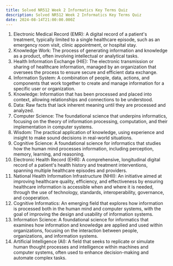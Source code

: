 ```yaml
---
title: Solved NR512 Week 2 Informatics Key Terms Quiz
description: Solved NR512 Week 2 Informatics Key Terms Quiz
date: 2024-08-14T21:00:00.000Z
---
```


1. Electronic Medical Record (EMR): A digital record of a patient's treatment, typically limited to a single healthcare episode, such as an emergency room visit, clinic appointment, or hospital stay.
2. Knowledge Work: The process of generating information and knowledge as a product, often involving intellectual or analytical tasks.
3. Health Information Exchange (HIE): The electronic transmission or sharing of healthcare information, managed by an organization that oversees the process to ensure secure and efficient data exchange.
4. Information System: A combination of people, data, actions, and components that work together to create and manage information for a specific user or organization.
5. Knowledge: Information that has been processed and placed into context, allowing relationships and connections to be understood.
6. Data: Raw facts that lack inherent meaning until they are processed and analyzed.
7. Computer Science: The foundational science that underpins informatics, focusing on the theory of information processing, computation, and their implementation in computer systems.
8. Wisdom: The practical application of knowledge, using experience and insight to make sound decisions in real-world situations.
9. Cognitive Science: A foundational science for informatics that studies how the human mind processes information, including perception, memory, learning, and reasoning.
10. Electronic Health Record (EHR): A comprehensive, longitudinal digital record of a patient's health history and treatment interventions, spanning multiple healthcare episodes and providers.
11. National Health Information Infrastructure (NHII): An initiative aimed at improving healthcare quality, efficiency, and effectiveness by ensuring healthcare information is accessible when and where it is needed, through the use of technology, standards, interoperability, governance, and cooperation.
12. Cognitive Informatics: An emerging field that explores how information is processed both in the human mind and computer systems, with the goal of improving the design and usability of information systems.
13. Information Science: A foundational science for informatics that examines how information and knowledge are applied and used within organizations, focusing on the interaction between people, organizations, and information systems.
14. Artificial Intelligence (AI): A field that seeks to replicate or simulate human thought processes and intelligence within machines and computer systems, often used to enhance decision-making and automate complex tasks.
